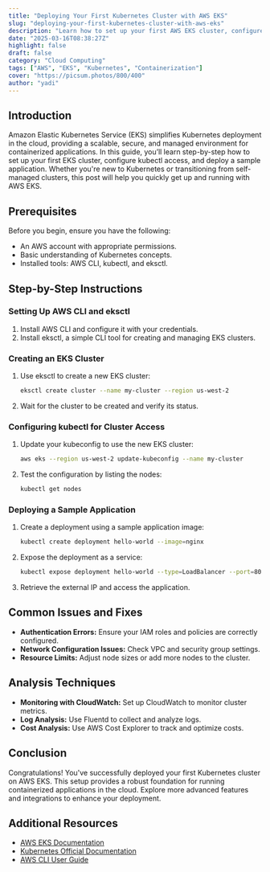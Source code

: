 ```yaml
---
title: "Deploying Your First Kubernetes Cluster with AWS EKS"
slug: "deploying-your-first-kubernetes-cluster-with-aws-eks"
description: "Learn how to set up your first AWS EKS cluster, configure kubectl, and deploy a sample app."
date: "2025-03-16T08:38:27Z"
highlight: false
draft: false
category: "Cloud Computing"
tags: ["AWS", "EKS", "Kubernetes", "Containerization"]
cover: "https://picsum.photos/800/400"
author: "yadi"
---
```


## Introduction

Amazon Elastic Kubernetes Service (EKS) simplifies Kubernetes deployment in the cloud, providing a scalable, secure, and managed environment for containerized applications. In this guide, you’ll learn step-by-step how to set up your first EKS cluster, configure kubectl access, and deploy a sample application. Whether you're new to Kubernetes or transitioning from self-managed clusters, this post will help you quickly get up and running with AWS EKS.

## Prerequisites

Before you begin, ensure you have the following:

- An AWS account with appropriate permissions.
- Basic understanding of Kubernetes concepts.
- Installed tools: AWS CLI, kubectl, and eksctl.

## Step-by-Step Instructions

### Setting Up AWS CLI and eksctl

1. Install AWS CLI and configure it with your credentials.
2. Install eksctl, a simple CLI tool for creating and managing EKS clusters.

### Creating an EKS Cluster

1. Use eksctl to create a new EKS cluster:

   ```bash
   eksctl create cluster --name my-cluster --region us-west-2
   ```

2. Wait for the cluster to be created and verify its status.

### Configuring kubectl for Cluster Access

1. Update your kubeconfig to use the new EKS cluster:

   ```bash
   aws eks --region us-west-2 update-kubeconfig --name my-cluster
   ```

2. Test the configuration by listing the nodes:

   ```bash
   kubectl get nodes
   ```

### Deploying a Sample Application

1. Create a deployment using a sample application image:

   ```bash
   kubectl create deployment hello-world --image=nginx
   ```

2. Expose the deployment as a service:

   ```bash
   kubectl expose deployment hello-world --type=LoadBalancer --port=80
   ```

3. Retrieve the external IP and access the application.

## Common Issues and Fixes

- **Authentication Errors:** Ensure your IAM roles and policies are correctly configured.
- **Network Configuration Issues:** Check VPC and security group settings.
- **Resource Limits:** Adjust node sizes or add more nodes to the cluster.

## Analysis Techniques

- **Monitoring with CloudWatch:** Set up CloudWatch to monitor cluster metrics.
- **Log Analysis:** Use Fluentd to collect and analyze logs.
- **Cost Analysis:** Use AWS Cost Explorer to track and optimize costs.

## Conclusion

Congratulations! You've successfully deployed your first Kubernetes cluster on AWS EKS. This setup provides a robust foundation for running containerized applications in the cloud. Explore more advanced features and integrations to enhance your deployment.

## Additional Resources

- [AWS EKS Documentation](https://docs.aws.amazon.com/eks/)
- [Kubernetes Official Documentation](https://kubernetes.io/docs/)
- [AWS CLI User Guide](https://docs.aws.amazon.com/cli/latest/userguide/cli-chap-welcome.html)
